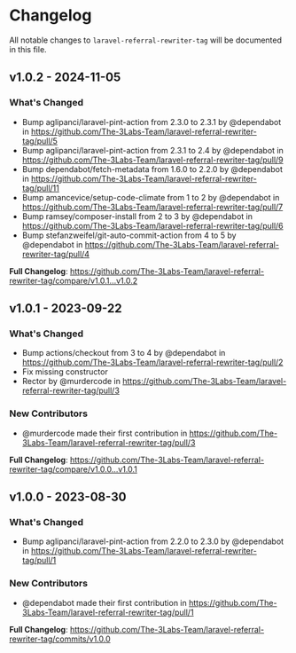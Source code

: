 # Changelog

All notable changes to `laravel-referral-rewriter-tag` will be documented in this file.

## v1.0.2 - 2024-11-05

### What's Changed

* Bump aglipanci/laravel-pint-action from 2.3.0 to 2.3.1 by @dependabot in https://github.com/The-3Labs-Team/laravel-referral-rewriter-tag/pull/5
* Bump aglipanci/laravel-pint-action from 2.3.1 to 2.4 by @dependabot in https://github.com/The-3Labs-Team/laravel-referral-rewriter-tag/pull/9
* Bump dependabot/fetch-metadata from 1.6.0 to 2.2.0 by @dependabot in https://github.com/The-3Labs-Team/laravel-referral-rewriter-tag/pull/11
* Bump amancevice/setup-code-climate from 1 to 2 by @dependabot in https://github.com/The-3Labs-Team/laravel-referral-rewriter-tag/pull/7
* Bump ramsey/composer-install from 2 to 3 by @dependabot in https://github.com/The-3Labs-Team/laravel-referral-rewriter-tag/pull/6
* Bump stefanzweifel/git-auto-commit-action from 4 to 5 by @dependabot in https://github.com/The-3Labs-Team/laravel-referral-rewriter-tag/pull/4

**Full Changelog**: https://github.com/The-3Labs-Team/laravel-referral-rewriter-tag/compare/v1.0.1...v1.0.2

## v1.0.1 - 2023-09-22

### What's Changed

- Bump actions/checkout from 3 to 4 by @dependabot in https://github.com/The-3Labs-Team/laravel-referral-rewriter-tag/pull/2
- Fix missing constructor
- Rector by @murdercode in https://github.com/The-3Labs-Team/laravel-referral-rewriter-tag/pull/3

### New Contributors

- @murdercode made their first contribution in https://github.com/The-3Labs-Team/laravel-referral-rewriter-tag/pull/3

**Full Changelog**: https://github.com/The-3Labs-Team/laravel-referral-rewriter-tag/compare/v1.0.0...v1.0.1

## v1.0.0 - 2023-08-30

### What's Changed

- Bump aglipanci/laravel-pint-action from 2.2.0 to 2.3.0 by @dependabot in https://github.com/The-3Labs-Team/laravel-referral-rewriter-tag/pull/1

### New Contributors

- @dependabot made their first contribution in https://github.com/The-3Labs-Team/laravel-referral-rewriter-tag/pull/1

**Full Changelog**: https://github.com/The-3Labs-Team/laravel-referral-rewriter-tag/commits/v1.0.0
